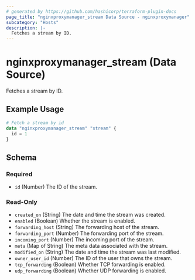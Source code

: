 ```yaml
---
# generated by https://github.com/hashicorp/terraform-plugin-docs
page_title: "nginxproxymanager_stream Data Source - nginxproxymanager"
subcategory: "Hosts"
description: |-
  Fetches a stream by ID.
---
```


# nginxproxymanager_stream (Data Source)

Fetches a stream by ID.

## Example Usage

```terraform
# Fetch a stream by id
data "nginxproxymanager_stream" "stream" {
  id = 1
}
```

<!-- schema generated by tfplugindocs -->
## Schema

### Required

- `id` (Number) The ID of the stream.

### Read-Only

- `created_on` (String) The date and time the stream was created.
- `enabled` (Boolean) Whether the stream is enabled.
- `forwarding_host` (String) The forwarding host of the stream.
- `forwarding_port` (Number) The forwarding port of the stream.
- `incoming_port` (Number) The incoming port of the stream.
- `meta` (Map of String) The meta data associated with the stream.
- `modified_on` (String) The date and time the stream was last modified.
- `owner_user_id` (Number) The ID of the user that owns the stream.
- `tcp_forwarding` (Boolean) Whether TCP forwarding is enabled.
- `udp_forwarding` (Boolean) Whether UDP forwarding is enabled.
